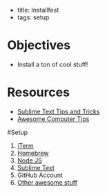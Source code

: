 - title: Installfest
- tags: setup

# Objectives
* Install a ton of cool stuff!

# Resources
- [Sublime Text Tips and Tricks](sublime-text-tips-and-tricks.md)
- [Awesome Computer Tips](awesome-computer-tips.md)

#Setup
1. [iTerm](https://www.iterm2.com/)
2. [Homebrew](http://brew.sh/)
3. [Node JS](https://changelog.com/install-node-js-with-homebrew-on-os-x/)
4. [Sublime Text](sublime-text-tips-and-tricks.md)
5. GitHub Account
6. [Other awesome stuff](awesome-computer-tips.md)
